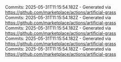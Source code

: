 Commits: 2025-05-31T11:15:54.182Z - Generated via https://github.com/marketplace/actions/artificial-grass
<br>
Commits: 2025-05-31T11:15:54.182Z - Generated via https://github.com/marketplace/actions/artificial-grass
<br>
Commits: 2025-05-31T11:15:54.182Z - Generated via https://github.com/marketplace/actions/artificial-grass
<br>
Commits: 2025-05-31T11:15:54.182Z - Generated via https://github.com/marketplace/actions/artificial-grass
<br>
Commits: 2025-05-31T11:15:54.182Z - Generated via https://github.com/marketplace/actions/artificial-grass
<br>
